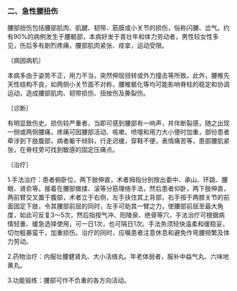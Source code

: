### 二、急性腰扭伤

腰部扭伤包括腰部肌肉、肌腱、韧带、筋膜或小关节的损伤，俗称闪腰、岔气。约有90%的病例发生于腰骶部，本病好发于青壮年和体力劳动者，男性较女性多见，伤后多有剧烈疼痛，腰部肌肉紧张、痉挛，运动受限。

〔病因病机〕

本病多由于姿势不正，用力不当，突然伸屈扭转或外力撞击等所致。此外，腰椎先天性结构不良，如两侧小关节面不对称，腰椎骶化等均可能影响脊柱的稳定和协调运动，造成腰部肌肉、韧带损伤、扭挫伤及撕裂伤。

〔诊断〕

有明显致伤史。损伤较严重者，当即可感到腰部有一响声，并伴断裂感，随之出现一侧或两侧腰痛，疼痛可因腰部活动、咳嗽、喷嚏和用力大小便时加重，部份患者牵涉到下肢腹部，病者躯干倾斜，行走迟缓，穿鞋不便，表情痛苦等，患部腰肌紧张，在脊柱旁可找到敏感的固定压痛点。

〔治疗〕

1.手法治疗：患者俯卧位，两下肢伸直，术者拇指分别按出委中、承山、环跳、腰眼、肾俞等。接着在腰部做揉、滚等分筋理络手法，然后患者仰卧，两下肢伸直，两前臂交叉置于腹部，术者立于右侧，左手扶住其上背部，右手按于两膝关节的前面固定下肢，令其腰部前屈的同时，左手可助其一臂之力，使腰部前屈至最大角度，如此可反复3〜5次，然后指按气冲、阳陵泉、绝骨等穴，手法治疗可根据病情轻重、缓急选择使用，可一日1次，也可隔日1次。手法务须轻快温柔和缓稳妥，切勿粗暴蛮干，加重损伤。治疗的同时，应嘱患者注意休息和避免作弯腰频繁及体力劳动。

2.药物治疗：内服壮腰健肾丸、大小活络丸。年老体弱者，服补中益气丸、六味地黄丸。

3.功能锻练：腰部可作不负重的各方向活动。
